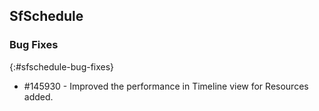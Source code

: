 ## SfSchedule

### Bug Fixes
{:#sfschedule-bug-fixes}

*  \#145930 - Improved the performance in Timeline view for Resources added.